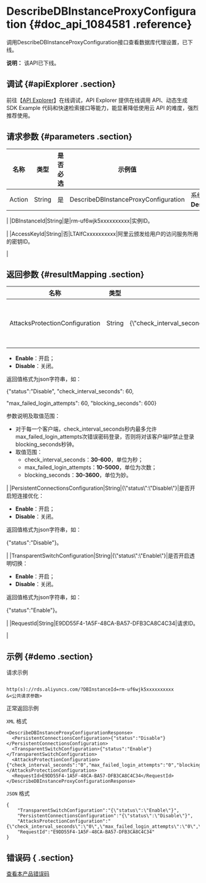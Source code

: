 # DescribeDBInstanceProxyConfiguration {#doc_api_1084581 .reference}

调用DescribeDBInstanceProxyConfiguration接口查看数据库代理设置，已下线。

**说明：** 该API已下线。

## 调试 {#apiExplorer .section}

前往【[API Explorer](https://api.aliyun.com/#product=Rds&api=DescribeDBInstanceProxyConfiguration)】在线调试，API Explorer 提供在线调用 API、动态生成 SDK Example 代码和快速检索接口等能力，能显著降低使用云 API 的难度，强烈推荐使用。

## 请求参数 {#parameters .section}

|名称|类型|是否必选|示例值|描述|
|--|--|----|---|--|
|Action|String|是|DescribeDBInstanceProxyConfiguration|系统规定参数，取值为：**DescribeDBInstanceProxyConfiguration**。

 |
|DBInstanceId|String|是|rm-uf6wjk5xxxxxxxxxx|实例ID。

 |
|AccessKeyId|String|否|LTAIfCxxxxxxxxxx|阿里云颁发给用户的访问服务所用的密钥ID。

 |

## 返回参数 {#resultMapping .section}

|名称|类型|示例值|描述|
|--|--|---|--|
|AttacksProtectionConfiguration|String|\{\\"check\_interval\_seconds\\":\\"0\\",\\"max\_failed\_login\_attempts\\":\\"0\\",\\"blocking\_seconds\\":\\"0\\",\\"status\\":\\"Disable\\"\}|是否开启防暴力破解：

 -   **Enable**：开启；
-   **Disable**：关闭。

 返回值格式为json字符串，如：

 \{"status":"Disable", "check\_interval\_seconds": 60,

 "max\_failed\_login\_attempts": 60, "blocking\_seconds": 600\}

 参数说明及取值范围：

 -   对于每一个客户端，check\_interval\_seconds秒内最多允许max\_failed\_login\_attempts次错误密码登录，否则将对该客户端IP禁止登录blocking\_seconds秒钟。
-   取值范围：
    -   check\_interval\_seconds：**30-600**，单位为秒；
    -   max\_failed\_login\_attempts：**10-5000**，单位为次数；
    -   blocking\_seconds：**30-3600**，单位为妙。

 |
|PersistentConnectionsConfiguration|String|\{\\"status\\":\\"Disable\\"\}|是否开启短连接优化：

 -   **Enable**：开启；
-   **Disable**：关闭。

 返回值格式为json字符串，如：

 \{"status":"Disable"\}。

 |
|TransparentSwitchConfiguration|String|\{\\"status\\":\\"Enable\\"\}|是否开启透明切换：

 -   **Enable**：开启；
-   **Disable**：关闭。

 返回值格式为json字符串，如：

 \{"status":"Enable"\}。

 |
|RequestId|String|E9DD55F4-1A5F-48CA-BA57-DFB3CA8C4C34|请求ID。

 |

## 示例 {#demo .section}

请求示例

``` {#request_demo}

http(s)://rds.aliyuncs.com/?DBInstanceId=rm-uf6wjk5xxxxxxxxxx
&<公共请求参数>

```

正常返回示例

`XML` 格式

``` {#xml_return_success_demo}
<DescribeDBInstanceProxyConfigurationResponse>
  <PersistentConnectionsConfiguration>{"status":"Disable"}</PersistentConnectionsConfiguration>
  <TransparentSwitchConfiguration>{"status":"Enable"}</TransparentSwitchConfiguration>
  <AttacksProtectionConfiguration>{"check_interval_seconds":"0","max_failed_login_attempts":"0","blocking_seconds":"0","status":"Disable"}</AttacksProtectionConfiguration>
  <RequestId>E9DD55F4-1A5F-48CA-BA57-DFB3CA8C4C34</RequestId>
</DescribeDBInstanceProxyConfigurationResponse>

```

`JSON` 格式

``` {#json_return_success_demo}
{
	"TransparentSwitchConfiguration":"{\"status\":\"Enable\"}",
	"PersistentConnectionsConfiguration":"{\"status\":\"Disable\"}",
	"AttacksProtectionConfiguration":"{\"check_interval_seconds\":\"0\",\"max_failed_login_attempts\":\"0\",\"blocking_seconds\":\"0\",\"status\":\"Disable\"}",
	"RequestId":"E9DD55F4-1A5F-48CA-BA57-DFB3CA8C4C34"
}
```

## 错误码 { .section}

[查看本产品错误码](https://error-center.aliyun.com/status/product/Rds)

